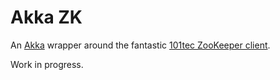 # Akka ZK

An [Akka](http://akka.io) wrapper around the fantastic [101tec ZooKeeper client](https://github.com/sgroschupf/zkclient).

Work in progress.
